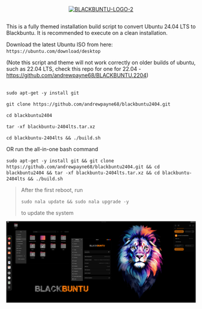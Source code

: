 <p align="center"><a href="https://ibb.co/DzZFK8v"><img src="https://i.ibb.co/FmF170y/BLACKBUNTU-LOGO-2.png" alt="BLACKBUNTU-LOGO-2" border="0" width="50%" height="50%"></a></p>

##
This is a fully themed installation build script to convert Ubuntu 24.04 LTS to Blackbuntu. It is recommended to execute on a clean installation. 

Download the latest Ubuntu ISO from here: ` https://ubuntu.com/download/desktop `

(Note this script and theme will not work correctly on older builds of ubuntu, such as 22.04 LTS, check this repo for one for 22.04 - https://github.com/andrewpayne68/BLACKBUNTU.2204)
##

```
sudo apt-get -y install git
```
```
git clone https://github.com/andrewpayne68/blackbuntu2404.git
```
```
cd blackbuntu2404
```
```
tar -xf blackbuntu-2404lts.tar.xz
```
```
cd blackbuntu-2404lts && ./build.sh
```

OR run the all-in-one bash command
```
sudo apt-get -y install git && git clone https://github.com/andrewpayne68/blackbuntu2404.git && cd blackbuntu2404 && tar -xf blackbuntu-2404lts.tar.xz && cd blackbuntu-2404lts && ./build.sh
```



 > After the first reboot, run 
 > ```
 > sudo nala update && sudo nala upgrade -y
 > ```
 > to update the system




![image-1](https://github.com/andrewpayne68/BLACKBUNTU.2310/blob/main/Blackbuntu-desktop-2310.PNG)


